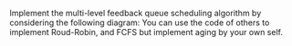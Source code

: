 Implement the multi-level feedback queue scheduling algorithm by considering the following diagram: You can use the code of others to implement Roud-Robin, and FCFS but implement aging by your own self.
 
